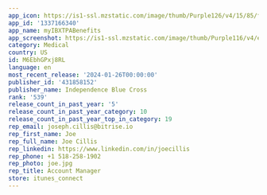 ```yaml
---
app_icon: https://is1-ssl.mzstatic.com/image/thumb/Purple126/v4/15/85/fd/1585fd0a-79fe-1e0c-9eee-fd17a5c0a5e6/AppIcon-0-0-1x_U007ephone-0-85-220.png/1024x1024bb.png
app_id: '1337166340'
app_name: myIBXTPABenefits
app_screenshot: https://is1-ssl.mzstatic.com/image/thumb/Purple116/v4/e6/ee/5b/e6ee5bc3-1f20-dbe4-6ee5-c044daf9c250/ce4144c1-7a64-4a50-8287-2730795954d4_Apple_-_IA_Screen_1__U00286.5_U0029.png/1242x2688bb.png
category: Medical
country: US
id: M6EbhGPxj8RL
language: en
most_recent_release: '2024-01-26T00:00:00'
publisher_id: '431858152'
publisher_name: Independence Blue Cross
rank: '539'
release_count_in_past_year: '5'
release_count_in_past_year_category: 10
release_count_in_past_year_top_in_category: 19
rep_email: joseph.cillis@bitrise.io
rep_first_name: Joe
rep_full_name: Joe Cillis
rep_linkedin: https://www.linkedin.com/in/joecillis
rep_phone: +1 518-258-1902
rep_photo: joe.jpg
rep_title: Account Manager
store: itunes_connect
---
```

